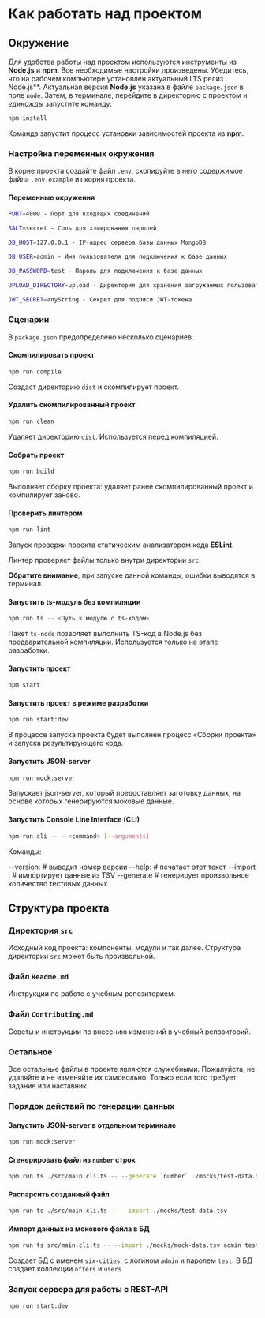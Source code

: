 # Как работать над проектом

## Окружение

Для удобства работы над проектом используются инструменты из **Node.js** и **npm**. Все необходимые настройки произведены. Убедитесь, что на рабочем компьютере установлен актуальный LTS релиз Node.js**. Актуальная версия **Node.js** указана в файле `package.json` в поле `node`. Затем, в терминале, перейдите в директорию с проектом и _единожды_ запустите команду:

```bash
npm install
```

Команда запустит процесс установки зависимостей проекта из **npm**.

### Настройка переменных окружения

В корне проекта создайте файл `.env`, скопируйте в него содержимое файла `.env.example` из корня проекта.

#### Переменные окружения

```bash
PORT=4000 - Порт для входящих соединений

SALT=secret - Соль для хэширования паролей

DB_HOST=127.0.0.1 - IP-адрес сервера базы данных MongoDB

DB_USER=admin - Имя пользователя для подключения к базе данных

DB_PASSWORD=test - Пароль для подключения к базе данных

UPLOAD_DIRECTORY=upload - Директория для хранения загружаемых пользователем файлов

JWT_SECRET=anyString - Секрет для подписи JWT-токена
```

### Сценарии

В `package.json` предопределено несколько сценариев.

#### Скомпилировать проект

```bash
npm run compile
```

Создаст директорию `dist` и скомпилирует проект.

#### Удалить скомпилированный проект

```bash
npm run clean
```

Удаляет директорию `dist`. Используется перед компиляцией.

#### Собрать проект

```bash
npm run build
```

Выполняет сборку проекта: удаляет ранее скомпилированный проект и компилирует заново.

#### Проверить линтером

```bash
npm run lint
```

Запуск проверки проекта статическим анализатором кода **ESLint**.

Линтер проверяет файлы только внутри директории `src`.

**Обратите внимание**, при запуске данной команды, ошибки выводятся в терминал.

#### Запустить ts-модуль без компиляции

```bash
npm run ts -- <Путь к модулю с ts-кодом>
```

Пакет `ts-node` позволяет выполнить TS-код в Node.js без предварительной компиляции. Используется только на этапе разработки.

#### Запустить проект

```bash
npm start
```

#### Запустить проект в режиме разработки

```bash
npm run start:dev
```

В процессе запуска проекта будет выполнен процесс «Сборки проекта» и запуска результирующего кода.

#### Запустить JSON-server

```bash
npm run mock:server
```

Запускает json-server, который предоставляет заготовку данных, на основе которых генерируются моковые данные.

#### Запустить Console Line Interface (CLI)

```bash
npm run cli -- --<command> [--arguments]
```

Команды:

 --version:                   # выводит номер версии
 --help:                      # печатает этот текст
 --import <path>:             # импортирует данные из TSV
 --generate <n> <path> <url>  # генерирует произвольное количество тестовых данных

## Структура проекта

### Директория `src`

Исходный код проекта: компоненты, модули и так далее. Структура директории `src` может быть произвольной.

### Файл `Readme.md`

Инструкции по работе с учебным репозиторием.

### Файл `Contributing.md`

Советы и инструкции по внесению изменений в учебный репозиторий.

### Остальное

Все остальные файлы в проекте являются служебными. Пожалуйста, не удаляйте и не изменяйте их самовольно. Только если того требует задание или наставник.

### Порядок действий по генерации данных

#### Запустить JSON-server в отдельном терминале

```bash
npm run mock:server
```

#### Сгенерировать файл из `number` строк

```bash
npm run ts ./src/main.cli.ts -- --generate `number` ./mocks/test-data.tsv http://localhost:3123/api
```

#### Распарсить созданный файл

```bash
npm run ts ./src/main.cli.ts -- --import ./mocks/test-data.tsv
```

#### Импорт данных из мокового файла в БД

```bash
npm run ts src/main.cli.ts -- --import ./mocks/mock-data.tsv admin test 127.0.0.1 six-cities secret
```

Создает БД с именем `six-cities`, с логином `admin` и паролем `test`. В БД создает коллекции `offers` и `users`

### Запуск сервера для работы с REST-API
```bash
npm run start:dev
```
